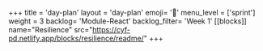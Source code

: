 +++
title = 'day-plan'
layout = 'day-plan'
emoji= '📝'
menu_level = ['sprint']
weight = 3
backlog= 'Module-React'
backlog_filter= 'Week 1'
[[blocks]]
name="Resilience"
src="https://cyf-pd.netlify.app/blocks/resilience/readme/"
+++


